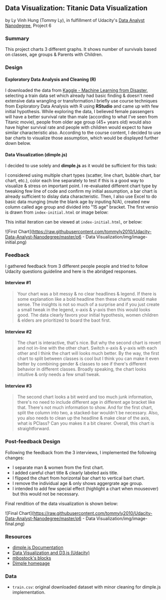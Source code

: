 ## Data Visualization: Titanic Data Visualization
by Ly Vinh Hung (Tommy Ly), in fulfillment of Udacity's [Data Analyst Nanodegree](https://www.udacity.com/course/nd002), Project 6

### Summary

This project charts 3 different graphs. It shows number of survivals based on classes, age groups & Parents with Children.

### Design

#### Exploratory Data Analysis and Cleaning (R)

I downloaded the data from [Kaggle - Machine Learning from Disaster](https://www.kaggle.com/c/titanic/data), selecting a train data set which already had basic finding & doesn't need extensive data wrangling or transformation.I briefly use course techniques from Exploratory Data Analysis with R using **RStudio** and came up with few initial hypothesis. While exploring the data, I believed female passengers will have a better survival rate than male (according to what I've seen from Titanic movie), people from older age group (45+ years old) would also have higher survival rate and people with children would expect to have similar characteristic also. According to the course content, I decided to use bar charts to visualize those assumption, which would be displayed further down below.

#### Data Visualization (dimple.js)

I decided to use solely  and **dimple.js** as it would be sufficient for this task:

I considered using multiple chart types (scatter, line chart, bubble chart, bar chart, etc.), color each line separately to test if this is a good way to visualize & stress on important point. I re-evaluated different chart type by tweaking few line of code and confirm my initial assumption, a bar chart is already sufficient to dislay data characteristic. Then, I also use Excel to do basic data munging (mute the blank age by inputing N/A), created new column called age group and divided into "15 age" bracket. The first versio is drawn from `index-initial.html` or image below:

This initial iteration can be viewed at `index-initial.html`, or below:

![First Chart](https://raw.githubusercontent.com/tommyly2010/Udacity-Data-Analyst-Nanodegree/master/p6 - Data Visualization/img/image-initial.png)

### Feedback

I gathered feedback from 3 different people people and tried to follow Udacity questions guideline and here is the abridged responses. 

#### Interview #1

> Your chart was a bit messy & no clear headlines & legend. If there is some explanation like a bold headline then these charts would make sense. The insights is not so much of a surprise and if you just create a small tweak in the legend, x-axis & y-axis then this would looks good. The data clearly favors your initial hypothesis, women children & elders are prioritized to board the baot first. 

#### Interview #2

> The chart is interactive, that's nice. But why the second chart is revert and not in-line with the other chart. Switch x-axis & y-axis with each other and I think the chart will looks much better. By the way, the first chart to split between classes is cool but I think you can make it even better by combining gender & classes to see if there's different behavior in different classes. Broadly speaking, the chart looks intuitive & only needs a few small tweak. 

#### Interview #3

> The second chart looks a bit weird and too much junk information, there's no need to include different age in different age bracket like that. There's not much information to show. And for the first chart, split the column into two, a stacked-bar wouldn't be necessary. Also, you also needs to clean up the headline & make clear of the axis, what is PClass? Can you makes it a bit clearer. Overall, this chart is straightforward.

### Post-feedback Design

Following the feedback from the 3 interviews, I implemented the following changes:

- I separate man & women from the first chart.
- I added careful chart title & clearly labeled axis title.
- I flipped the chart from horizontal bar chart to vertical bart chart.
- I remove the individual age & only shows aggergrate age group.
- I intended to add few special effect (highlight a chart when mouseover) but this would not be necessary.

Final rendition of the data visualization is shown below:

![Final Chart](https://raw.githubusercontent.com/tommyly2010/Udacity-Data-Analyst-Nanodegree/master/p6 - Data Visualization/img/image-final.png)

### Resources

- [dimple.js Documentation](http://dimplejs.org/)
- [Data Visualization and D3.js (Udacity)](https://www.udacity.com/course/viewer#!/c-ud507-nd)
- [mbostock's blocks](http://bl.ocks.org/mbostock)
- [Dimple homepage](http://dimplejs.org/examples_viewer.html?id=bars_vertical_grouped)

### Data

- `train.csv`: original downloaded dataset with minor cleaning for dimple.js implementation.
